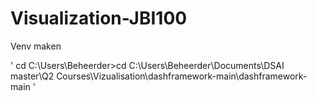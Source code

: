 # Visualization-JBI100

Venv maken

' 
cd C:\Users\Beheerder>cd C:\Users\Beheerder\Documents\DSAI master\Q2 Courses\Vizualisation\dashframework-main\dashframework-main '



